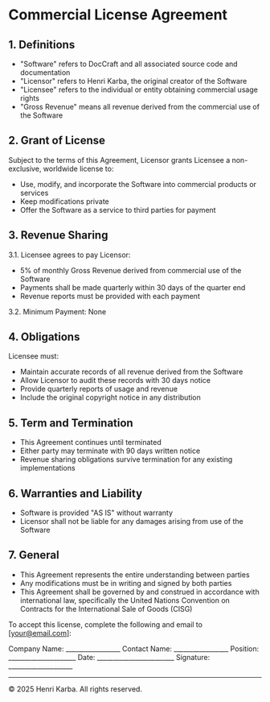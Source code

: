 # Commercial License Agreement

## 1. Definitions
- "Software" refers to DocCraft and all associated source code and documentation
- "Licensor" refers to Henri Karba, the original creator of the Software
- "Licensee" refers to the individual or entity obtaining commercial usage rights
- "Gross Revenue" means all revenue derived from the commercial use of the Software

## 2. Grant of License
Subject to the terms of this Agreement, Licensor grants Licensee a non-exclusive, worldwide license to:
- Use, modify, and incorporate the Software into commercial products or services
- Keep modifications private
- Offer the Software as a service to third parties for payment

## 3. Revenue Sharing
3.1. Licensee agrees to pay Licensor:
- 5% of monthly Gross Revenue derived from commercial use of the Software
- Payments shall be made quarterly within 30 days of the quarter end
- Revenue reports must be provided with each payment

3.2. Minimum Payment: None

## 4. Obligations
Licensee must:
- Maintain accurate records of all revenue derived from the Software
- Allow Licensor to audit these records with 30 days notice
- Provide quarterly reports of usage and revenue
- Include the original copyright notice in any distribution

## 5. Term and Termination
- This Agreement continues until terminated
- Either party may terminate with 90 days written notice
- Revenue sharing obligations survive termination for any existing implementations

## 6. Warranties and Liability
- Software is provided "AS IS" without warranty
- Licensor shall not be liable for any damages arising from use of the Software

## 7. General
- This Agreement represents the entire understanding between parties
- Any modifications must be in writing and signed by both parties
- This Agreement shall be governed by and construed in accordance with international law, specifically the United Nations Convention on Contracts for the International Sale of Goods (CISG)

To accept this license, complete the following and email to [your@email.com]:

Company Name: _________________
Contact Name: _________________
Position: _____________________
Date: ________________________
Signature: ____________________

---
© 2025 Henri Karba. All rights reserved.
